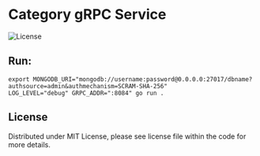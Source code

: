 # Category gRPC Service

![License](https://img.shields.io/dub/l/vibe-d.svg)

## Run:

```shell
export MONGODB_URI="mongodb://username:password@0.0.0.0:27017/dbname?authsource=admin&authmechanism=SCRAM-SHA-256"
LOG_LEVEL="debug" GRPC_ADDR=":8084" go run .
```

## License

Distributed under MIT License, please see license file within the code for more details.
